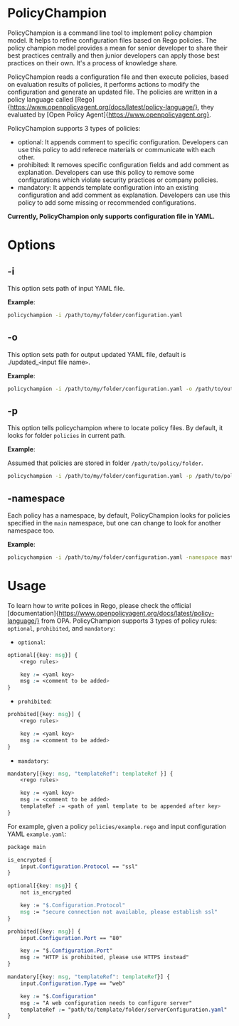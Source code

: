 # PolicyChampion
PolicyChampion is a command line tool to implement policy champion model. It helps to refine configuration files based on Rego policies. The policy champion model provides a mean for senior developer to share their best practices centrally and then junior developers can apply those best practices on their own. It's a process of knowledge share.

PolicyChampion reads a configuration file and then execute policies, based on evaluation results of policies, it performs actions to modify the configuration and generate an updated file. The policies are written in a policy language called [Rego]{https://www.openpolicyagent.org/docs/latest/policy-language/}, they evaluated by [Open Policy Agent]{https://www.openpolicyagent.org}.

PolicyChampion supports 3 types of policies:
* optional: It appends comment to specific configuration. Developers can use this policy to add referece materials or communicate with each other.
* prohibited: It removes specific configuration fields and add comment as explanation. Developers can use this policy to remove some configurations which violate security practices or company policies.
* mandatory: It appends template configuration into an existing configuration and add comment as explanation. Developers can use this policy to add some missing or recommended configurations.

**Currently, PolicyChampion only supports configuration file in YAML.**

# Options
## -i
This option sets path of input YAML file.

**Example**:
``` bash
policychampion -i /path/to/my/folder/configuration.yaml
```
## -o
This option sets path for output updated YAML file, default is ./updated_`<`input file name`>`.

**Example**:
``` bash
policychampion -i /path/to/my/folder/configuration.yaml -o /path/to/output/folder/output.yaml
```
## -p
This option tells policychampion where to locate policy files. By default, it looks for folder `policies` in current path.

**Example**:

Assumed that policies are stored in folder `/path/to/policy/folder`.

``` bash
policychampion -i /path/to/my/folder/configuration.yaml -p /path/to/policy/folder
```

## -namespace
Each policy has a namespace, by default, PolicyChampion looks for policies specified in the `main` namespace, but one can change to look for another namespace too.

**Example**:
``` bash
policychampion -i /path/to/my/folder/configuration.yaml -namespace master
```

# Usage
To learn how to write polices in Rego, please check the official [documentation]{https://www.openpolicyagent.org/docs/latest/policy-language/} from OPA.
PolicyChampion supports 3 types of policy rules: `optional`, `prohibited`, and `mandatory`:
* `optional`:
``` css
optional[{key: msg}] {
	<rego rules>

	key := <yaml key>
	msg := <comment to be added>
}
```
* `prohibited`:
``` css
prohbited[{key: msg}] {
	<rego rules>

	key := <yaml key>
	msg := <comment to be added>
}
```
* `mandatory`:
``` css
mandatory[{key: msg, "templateRef": templateRef }] {
	<rego rules>

    key := <yaml key>
	msg := <comment to be added>
	templateRef := <path of yaml template to be appended after key>
}
```


For example, given a policy `policies/example.rego` and input configuration YAML `example.yaml`:
``` css
package main

is_encrypted {
	input.Configuration.Protocol == "ssl"
}

optional[{key: msg}] {
	not is_encrypted

	key := "$.Configuration.Protocol"
	msg := "secure connection not available, please establish ssl"
}

prohbited[{key: msg}] {
	input.Configuration.Port == "80"

	key := "$.Configuration.Port"
	msg := "HTTP is prohibited, please use HTTPS instead"
}

mandatory[{key: msg, "templateRef": templateRef}] {
	input.Configuration.Type == "web"

	key := "$.Configuration"
	msg := "A web configuration needs to configure server"
	templateRef := "path/to/template/folder/serverConfiguration.yaml"
}
```